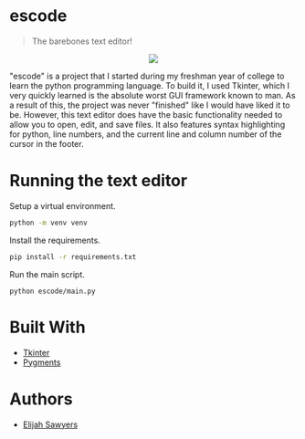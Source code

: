# escode
> The barebones text editor! 

<p align="center">
  <img src="https://raw.githubusercontent.com/elijahsawyers/escode/master/Demo.png" />
</p>

"escode" is a project that I started during my freshman year of college to learn the python programming language. To build it, I used Tkinter, which I very quickly learned is the absolute worst GUI framework known to man. As a result of this, the project was never "finished" like I would have liked it to be. However, this text editor does have the basic functionality needed to allow you to open, edit, and save files. It also features syntax highlighting for python, line numbers, and the current line and column number of the cursor in the footer.

# Running the text editor

Setup a virtual environment.

```sh
python -m venv venv
```

Install the requirements.

```sh
pip install -r requirements.txt
```

Run the main script.

```
python escode/main.py
```

# Built With
* [Tkinter](https://wiki.python.org/moin/TkInter)
* [Pygments](http://pygments.org/)

# Authors
* [Elijah Sawyers](https://github.com/elijahsawyers)
